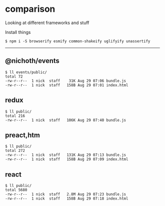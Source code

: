 # comparison

Looking at different frameworks and stuff

Install things
```
$ npm i -S browserify esmify common-shakeify uglifyify unassertify
```

-----------------------------------------

## @nichoth/events
```
$ ll events/public/
total 72
-rw-r--r--  1 nick  staff    31K Aug 29 07:06 bundle.js
-rw-r--r--  1 nick  staff   158B Aug 29 07:01 index.html
```

## redux
```
$ ll public/
total 216
-rw-r--r--  1 nick  staff   106K Aug 29 07:40 bundle.js
```

## preact,htm
```
$ ll public/
total 272
-rw-r--r--  1 nick  staff   131K Aug 29 07:13 bundle.js
-rw-r--r--  1 nick  staff   158B Aug 29 07:09 index.html
```

## react
```
$ ll public/
total 5680
-rw-r--r--  1 nick  staff   2.8M Aug 29 07:23 bundle.js
-rw-r--r--  1 nick  staff   158B Aug 29 07:18 index.html
```

